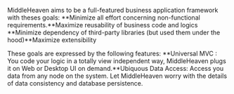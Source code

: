 MiddleHeaven aims to be a full-featured business application framework
with theses goals:
**Minimize all effort concerning non-functional requirements.**Maximize reusability of business code and logics
**Minimize dependency of third-party libraries (but used them under the hood)**Maximize extensibility

These goals are expressed by the following features:
**Universal MVC : You code your logic in a totally view independent way,
MiddleHeaven plugs it on Web or Desktop UI on demand.**Ubiquous Data Access: Access you data from any node on the system.
Let MiddleHeaven worry with the details of data consistency and database persistence.
